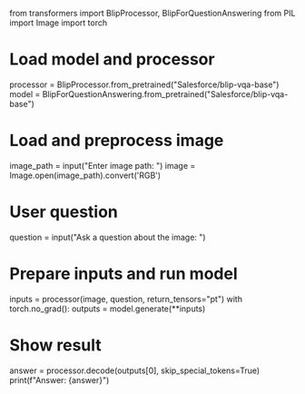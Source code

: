 from transformers import BlipProcessor, BlipForQuestionAnswering
from PIL import Image
import torch

# Load model and processor
processor = BlipProcessor.from_pretrained("Salesforce/blip-vqa-base")
model = BlipForQuestionAnswering.from_pretrained("Salesforce/blip-vqa-base")

# Load and preprocess image
image_path = input("Enter image path: ")
image = Image.open(image_path).convert('RGB')

# User question
question = input("Ask a question about the image: ")

# Prepare inputs and run model
inputs = processor(image, question, return_tensors="pt")
with torch.no_grad():
    outputs = model.generate(**inputs)

# Show result
answer = processor.decode(outputs[0], skip_special_tokens=True)
print(f"Answer: {answer}")

